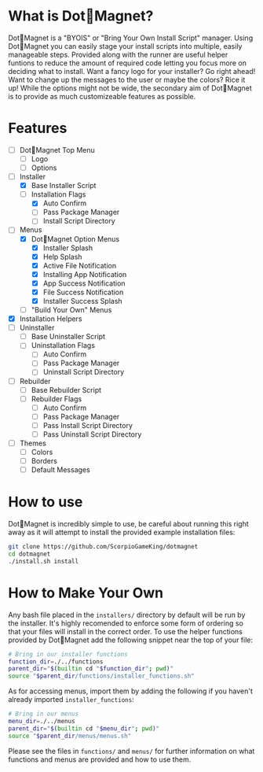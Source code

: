 # What is Dot🧲Magnet?

Dot🧲Magnet is a "BYOIS" or "Bring Your Own Install Script" manager. Using Dot🧲Magnet you can easily stage your install
scripts into multiple, easily manageable steps. Provided along with the runner are useful helper funtions to reduce
the amount of required code letting you focus more on deciding what to install. Want a fancy logo for your installer?
Go right ahead! Want to change up the messages to the user or maybe the colors? Rice it up! While the options might not
be wide, the secondary aim of Dot🧲Magnet is to provide as much customizeable features as possible.

# Features

- [ ] Dot🧲Magnet Top Menu
    - [ ] Logo
    - [ ] Options
- [ ] Installer
    - [x] Base Installer Script
    - [ ] Installation Flags
        - [x] Auto Confirm
        - [ ] Pass Package Manager
        - [ ] Install Script Directory
- [ ] Menus
    - [x] Dot🧲Magnet Option Menus
        - [x] Installer Splash
        - [x] Help Splash
        - [x] Active File Notification
        - [x] Installing App Notification
        - [x] App Success Notification
        - [x] File Success Notification
        - [x] Installer Success Splash
    - [ ] "Build Your Own" Menus
- [x] Installation Helpers
- [ ] Uninstaller
    - [ ] Base Uninstaller Script
    - [ ] Uninstallation Flags
        - [ ] Auto Confirm
        - [ ] Pass Package Manager
        - [ ] Uninstall Script Directory
- [ ] Rebuilder
    - [ ] Base Rebuilder Script
    - [ ] Rebuilder Flags
        - [ ] Auto Confirm
        - [ ] Pass Package Manager
        - [ ] Pass Install Script Directory
        - [ ] Pass Uninstall Script Directory
- [ ] Themes
    - [ ] Colors
    - [ ] Borders
    - [ ] Default Messages

# How to use

Dot🧲Magnet is incredibly simple to use, be careful about running this right away as it will attempt to install the provided
example installation files:

```sh
git clone https://github.com/ScorpioGameKing/dotmagnet
cd dotmagnet
./install.sh install
```

# How to Make Your Own

Any bash file placed in the `installers/` directory by default will be run by the installer. It's highly recomended to
enforce some form of ordering so that your files will install in the correct order. To use the helper functions provided
by Dot🧲Magnet add the following snippet near the top of your file:

```sh
# Bring in our installer functions
function_dir=./../functions
parent_dir="$(builtin cd "$function_dir"; pwd)"
source "$parent_dir/functions/installer_functions.sh"
```

As for accessing menus, import them by adding the following if you haven't already imported `installer_functions`:

```sh
# Bring in our menus
menu_dir=./../menus
parent_dir="$(builtin cd "$menu_dir"; pwd)"
source "$parent_dir/menus/menus.sh"
```

Please see the files in `functions/` and `menus/` for further information on what functions and menus are provided and 
how to use them.
